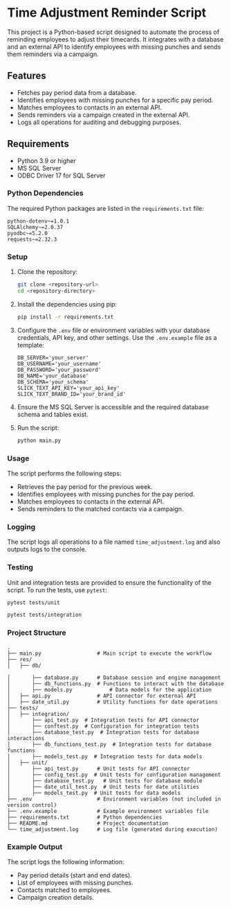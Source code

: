 # Time Adjustment Reminder Script

This project is a Python-based script designed to automate the process of reminding employees to adjust their timecards. It integrates with a database and an external API to identify employees with missing punches and sends them reminders via a campaign.

## Features

- Fetches pay period data from a database.
- Identifies employees with missing punches for a specific pay period.
- Matches employees to contacts in an external API.
- Sends reminders via a campaign created in the external API.
- Logs all operations for auditing and debugging purposes.

## Requirements

- Python 3.9 or higher
- MS SQL Server
- ODBC Driver 17 for SQL Server

### Python Dependencies

The required Python packages are listed in the `requirements.txt` file:

```plaintext
python-dotenv~=1.0.1
SQLAlchemy~=2.0.37
pyodbc~=5.2.0
requests~=2.32.3
```


### Setup

1. Clone the repository:
    ```bash
    git clone <repository-url>
    cd <repository-directory>
    ```
2. Install the dependencies using pip:

   ```bash
   pip install -r requirements.txt
   ```
3. Configure the `.env` file or environment variables with your database credentials, API key, and other settings. Use the `.env.example` file as a template:
    ```plaintext
    DB_SERVER='your_server'
    DB_USERNAME='your_username'
    DB_PASSWORD='your_password'
    DB_NAME='your_database'
    DB_SCHEMA='your_schema'
    SLICK_TEXT_API_KEY='your_api_key'
    SLICK_TEXT_BRAND_ID='your_brand_id'
    ```
4. Ensure the MS SQL Server is accessible and the required database schema and tables exist.

5. Run the script:
    ```bash
    python main.py
    ```

### Usage

The script performs the following steps:
- Retrieves the pay period for the previous week.
- Identifies employees with missing punches for the pay period.
- Matches employees to contacts in the external API.
- Sends reminders to the matched contacts via a campaign.

### Logging

The script logs all operations to a file named `time_adjustment.log` and also outputs logs to the console.

### Testing

Unit and integration tests are provided to ensure the functionality of the script. To run the tests, use `pytest`:

```bash
pytest tests/unit
```
```bash
pytest tests/integration
```

### Project Structure

```plaintext
.
├── main.py                  # Main script to execute the workflow
├── res/
│   ├── db/

│       ├── database.py      # Database session and engine management
│       ├── db_functions.py  # Functions to interact with the database
│       ├── models.py            # Data models for the application
│   ├── api.py               # API connector for external API
│   ├── date_util.py         # Utility functions for date operations
├── tests/
│   ├── integration/
│       ├── api_test.py  # Integration tests for API connector
│       ├── conftest.py  # Configuration for integration tests
│       ├── database_test.py  # Integration tests for database interactions
│       ├── db_functions_test.py  # Integration tests for database functions
│       ├── models_test.py  # Integration tests for data models
│   ├── unit/
│       ├── api_test.py      # Unit tests for API connector
│       ├── config_test.py  # Unit tests for configuration management
│       ├── database_test.py   # Unit tests for database module
│       ├── date_util_test.py  # Unit tests for date utilities
│       ├── models_test.py  # Unit tests for data models
├── .env                     # Environment variables (not included in version control)
├── .env.example             # Example environment variables file
├── requirements.txt         # Python dependencies
├── README.md                # Project documentation
└── time_adjustment.log      # Log file (generated during execution)
```

### Example Output

The script logs the following information:
- Pay period details (start and end dates).
- List of employees with missing punches.
- Contacts matched to employees.
- Campaign creation details.
